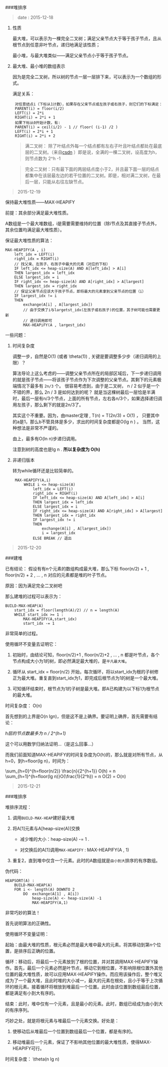 ###堆排序

> date : 2015-12-18

1. 性质

    最大堆，可以表示为一棵完全二叉树；满足父亲节点大于等于孩子节点，且从根节点到任意非叶节点，递归地满足该性质；

    最小堆，与最大堆类似——满足父亲节点小于等于孩子节点。

2. 最大堆、最小堆的数组表示

    因为是完全二叉树，所以树的节点一层一层排下来，可以表示为一个数组的形式。

    满足关系：

        对任意结点i（下标从1计数），如果存在父亲节点或左孩子或右孩子，则它们的下标满足：
        PARENT(i) = floor(i/2)
        LEFT(i) = 2*i
        RIGHT(i) = 2*i + 1
        如果下标从0开始计数，有:
        PARENT(i) = ceil(i/2) - 1 // floor( (i-1) /2 )
        LEFT(i) = 2*i + 1
        RIGHT(i) = 2*i + 2

    > 满二叉树： 除了叶结点外每一个结点都有左右子叶且叶结点都处在最底层的二叉树。（来自[csdn](http://blog.csdn.net/hytdsky/article/details/4783707) ）即是说，全满的一棵二叉树，设高度为h，则节点数为 2^h -1

    > 完全二叉树：只有最下面的两层结点度小于2，并且最下面一层的结点都集中在该层最左边的若干位置的二叉树。即是，相对满二叉树，在最后一层，只能从右往左缺节点。

> 2015-12-19

保持最大堆性质——MAX-HEAPIFY

前提：其余部分满足最大堆性质。

A数组是一个最大堆数组，i是需要需要维持的位置（除i节点及其直接子节点外，其余位置均满足最大堆性质）。

保证最大堆性质的算法：

    MAX-HEAPIFY(A , i)
        left_idx = LEFT(i) 
        right_idx = RIGHT(i)
        // 找父亲、左孩子、右孩子中最大的元素（对应的下标）
        IF left_idx <= heap-size(A) AND A[left_idx] > A[i]
        THEN largest_idx = left_idx 
        ELSE largest_idx = i
        IF right_idx <= heap-size(A) AND A[right_idx] > A[largest]
        THEN largest_idx = right_idx
        // 保证父亲节点应该大于孩子节点，即将最大的元素拿到父亲节点的位置（i）
        IF largest_idx != i 
        THEN 
            exchange(A[i] , A[largest_idx])
            // 由于交换了i与largetst_idx(左孩子或右孩子)的位置，其子树可能也需要更新
            // 递归调用即可
            MAX-HEAPiFY(A , largest_idx)


一些问题：

1. 时间复杂度

    调整一步，自然是O(1) (或者 \theta(1)) , 关键是要调整多少步（递归调用的上限）？

    算法导论上这么考虑的——调整父亲节点所在的局部区域后，下一步递归调用的就是孩子节点——将该孩子节点作为下次调整的父亲节点。其剩下的元素极端情况下最多有 `2n/3` 个。 很容易考虑到，由于是二叉树， n / 2 似乎是一个不错的界，那么 2n / 3 是如何达到的呢？ 就是当这棵树最后一层恰是半满时，最后一层有n/3个节点，上面的所有节点，左右各n/3个，如果选择递归调用左孩子，那么剩下的就是2n/3了。

    其实这个不重要。因为，由master定理 , T(n) = T(2n/3) + O(1) ， 只要其中的a是1，那么b不管具体是多少，求出的时间复杂度都是O(lg n ) 。 当然，这种想法是非常不严谨的。

    由上，最多有O(ln n)步递归调用。

    注意到树的高度也是lg n . **所以复杂度为 O(h)**

2. 非递归版本

    转为while循环还是比较简单的。

        MAX-HEAPIFY(A,i)
            WHILE i <= heap-size(A) 
                left_idx = LEFT(i) 
                right_idx = RIGHT(i)
                IF left_idx <= heap-size(A) AND A[left_idx] > A[i]
                THEN largest_idx = left_idx 
                ELSE largest_idx = i
                IF right_idx <= heap-size(A) AND A[right_idx] > A[largest]
                THEN largest_idx = right_idx
                IF largest_idx != i 
                THEN 
                    exchange(A[i] , A[largest_idx])
                    i = largest_idx
                ELSE BREAK // 退出

> 2015-12-20

###建堆

已有结论： 假设有有n个元素的数组构成最大堆，那么下标 floor(n/2) + 1 , floor(n/2) + 2 , ... , n 对应的元素都是堆的叶子节点。

原因：因为满足完全二叉树吧

那么建堆的过程可以表示为：

    BUILD-MAX-HEAP(A)
        start_idx = floor(length(A)/2) // n = length(A)
        WHILE start_idx >= 1 :
            MAX-HEAPIFY(A,start_idx)
            start_idx -= 1

非常简单的过程。

使用循环不变量去证明它：

1. 初始时，由结论可知，floor(n/2)+1 , floor(n/2)+2 , ... , n 都是叶节点，各个节点构成大小为1的树，即必然满足最大堆的，是`平凡最大堆`。

2. 循环从 start_idx = floor(n/2) 开始，每次循环，将以start\_idx为根的子树修正为最大堆。重复直到start\_idx为1，即完成后根节点为1的树是一个最大堆。

3. 可知循环结束时，根节点为1的子树是最大堆。即A已构建为以下标1为根节点的最大堆。

时间复杂度： O(n)

首先想到的上界是O(n lgn)，但是这不是上确界。要证明上确界，首先需要有结论：

*h层的节点数最多为 n / 2^(h+1)*

这个可以用数学归纳法证明...（是这么回事...）

而我们前面知道MAX-HEAPIFY的时间复杂度为O(h)的，那么就是对所有节点，从h=0，到h=floor(lg n)，时间为： 

\sum\_{h=0}^{h=floor(n/2)} \frac{n}{2^{h+1}} O(h) = n \sum\_{h=1}^{h=floor(lg n)}O(\frac{1}{2^h}) = n O(2) = O(n)

> 2015-12-21

###堆排序

堆排序流程：

1. 调用`BUILD-MAX-HEAP`建好最大堆

2. 将A[1]元素与A[heap-size(A)]交换
    
    - 减少堆的大小：heap-size(A) -= 1 .  

    - 对交换后的A[1]调用`MAX-HEAPIFY` : MAX-HEAPIFY(A , 1)

3. 重复2，直到堆中仅含一个元素。此时的A数组就是`由小到大`排序的有序数组。

伪代码：

    HEAPSORT(A) :
        BUILD-MAX-HEAP(A)
        FOR i <- length(A) DOWNTO 2 
            DO  exchange(A[1] , A[i])
                heap-size(A) <- heap-size(A) -1
                MAX-HEAPIFY(A,1)

非常巧妙的算法！

首先说明算法的正确性。

使用循环不变量证明：

起始：由最大堆的性质，根元素必然是最大堆中最大的元素。将其移动到第n个位置，是排序后正确的位置。

循环：移动后，将最后一个元素放到了根的位置，并对其调用MAX-HEAPIFY操作。首先，最后一个元素必然是叶节点，移动它到根位置，不影响除根位置外其他位置的最大堆性质，故可以应用MAX-HEAPIFY操作。而应用该操作后，整个堆又成为了一个最大堆，且此时堆的大小减一，最大的元素在根处，且小于等于上次循环的根元素。接着循环将根放到堆最后一个位置。此时由该位置到数组最后位置，都是满足有小到大有序的。

结束：此时，堆中仅有一个元素，且是最小的元素。此时，数组已经成为由小到大的有序序列。

巧妙之处，就是将根元素与堆最后一个元素交换。好处是：

1. 使移动后从堆最后一个位置到数组最后一个位置，都是有序的。

2. 移动堆最后一个元素，保证了不影响其他位置的最大堆性质，使得MAX-HEAPIFY可行。

时间复杂度： \theta(n lg n)